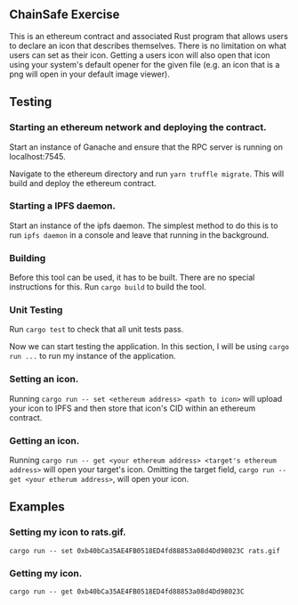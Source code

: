 ## ChainSafe Exercise

This is an ethereum contract and associated Rust program that allows users to declare 
an icon that describes themselves. There is no limitation on what users can set as their
icon. Getting a users icon will also open that icon using your system's default opener for the
given file (e.g. an icon that is a png will open in your default image viewer).

## Testing

### Starting an ethereum network and deploying the contract.
Start an instance of Ganache and ensure that the RPC server is running on localhost:7545.

Navigate to the ethereum directory and run `yarn truffle migrate`. This will build and deploy
the ethereum contract.

### Starting a IPFS daemon.
Start an instance of the ipfs daemon. The simplest method to do this is to run `ipfs daemon`
in a console and leave that running in the background.

### Building
Before this tool can be used, it has to be built. There are no special instructions for this.
Run `cargo build` to build the tool.

### Unit Testing
Run `cargo test` to check that all unit tests pass.

Now we can start testing the application. In this section, I will be using `cargo run ...` to
run my instance of the application.

### Setting an icon.
Running `cargo run -- set <ethereum address> <path to icon>` will upload your icon to IPFS and then
store that icon's CID within an ethereum contract.

### Getting an icon.
Running `cargo run -- get <your ethereum address> <target's ethereum address>` will open your 
target's icon. Omitting the target field, `cargo run -- get <your etherum address>`, will
open your icon.



## Examples

### Setting my icon to rats.gif.

`cargo run -- set 0xb40bCa35AE4FB0518ED4fd88853a08d4Dd98023C rats.gif`


### Getting my icon.

`cargo run -- get 0xb40bCa35AE4FB0518ED4fd88853a08d4Dd98023C`
